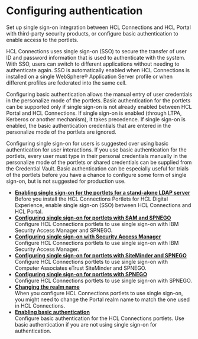 # Configuring authentication

Set up single sign-on integration between HCL Connections and HCL Portal with third-party security products, or configure basic authentication to enable access to the portlets.

HCL Connections uses single sign-on \(SSO\) to secure the transfer of user ID and password information that is used to authenticate with the system. With SSO, users can switch to different applications without needing to authenticate again. SSO is automatically enabled when HCL Connections is installed on a single WebSphere® Application Server profile or when different profiles are federated into the same cell.

Configuring basic authentication allows the manual entry of user credentials in the personalize mode of the portlets. Basic authentication for the portlets can be supported only if single sign-on is not already enabled between HCL Portal and HCL Connections. If single sign-on is enabled \(through LTPA, Kerberos or another mechanism\), it takes precedence. If single sign-on is enabled, the basic authentication credentials that are entered in the personalize mode of the portlets are ignored.

Configuring single sign-on for users is suggested over using basic authentication for user interactions. If you use basic authentication for the portlets, every user must type in their personal credentials manually in the personalize mode of the portlets or shared credentials can be supplied from the Credential Vault. Basic authentication can be especially useful for trials of the portlets before you have a chance to configure some form of single sign-on, but is not suggested for production use.

-   **[Enabling single sign-on for the portlets for a stand-alone LDAP server](t_connections_portlets_SSO_LPTA.md)**  
Before you install the HCL Connections Portlets for HCL Digital Experience, enable single sign-on (SSO) between HCL Connections and HCL Portal.
-   **[Configuring single sign-on for portlets with SAM and SPNEGO](connections_portlets_TAM_Spnego_SSO.md)**  
Configure HCL Connections portlets to use single sign-on with IBM Security Access Manager and SPNEGO.
-   **[Configuring single sign-on with Security Access Manager](connections_portlets_TAM_SSO.md)**  
Configure HCL Connections portlets to use single sign-on with IBM Security Access Manager.
-   **[Configuring single sign-on for portlets with SiteMinder and SPNEGO](t_connections_portlets_SSO_siteminder_spnego.md)**  
Configure HCL Connections portlets to use single sign-on with Computer Associates eTrust SiteMinder and SPNEGO.
-   **[Configuring single sign-on for portlets with SPNEGO](connections_portlets_spnego_SSO.md)**  
Configure HCL Connections portlets to use single sign-on with SPNEGO.
-   **[Changing the realm name](connections_portlets_change_realm_name.md)**  
When you configure HCL Connections portlets to use single sign-on, you might need to change the Portal realm name to match the one used in HCL Connections.
-   **[Enabling basic authentication](c_connections_portlets_basic_auth.md)**  
Configure basic authentication for the HCL Connections portlets. Use basic authentication if you are not using single sign-on for authentication.

